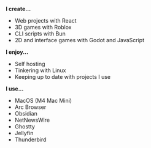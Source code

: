 **I create...**
- Web projects with React
- 3D games with Roblox
- CLI scripts with Bun
- 2D and interface games with Godot and JavaScript

**I enjoy...**
- Self hosting
- Tinkering with Linux
- Keeping up to date with projects I use

**I use...**
- MacOS (M4 Mac Mini)
- Arc Browser
- Obsidian
- NetNewsWire
- Ghostty
- Jellyfin
- Thunderbird
